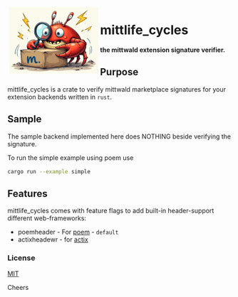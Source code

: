 <img src="assets/logo.png" width="200" align="left" style="margin: 4px; align: left;" /> 

# mittlife_cycles

**the mittwald extension signature verifier.**

## Purpose

mittlife_cycles is a crate to verify mittwald marketplace signatures for your extension backends written in `rust`.

## Sample

The sample backend implemented here does NOTHING beside verifying the signature. 

To run the simple example using poem use
```bash
cargo run --example simple
```

## Features

mittlife_cycles comes with feature flags to add built-in header-support different web-frameworks:
- poemheader - For [poem](https://github.com/poem-web/poem) - `default`
- actixheadewr - for [actix](https://actix.rs/)


### License

[MIT](LICENSE)

Cheers